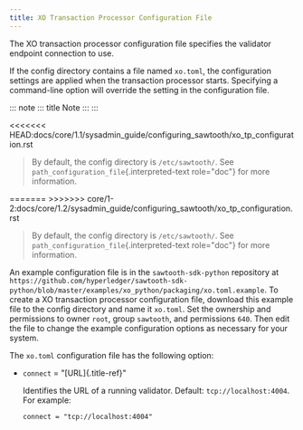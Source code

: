 ```yaml
---
title: XO Transaction Processor Configuration File
---
```


The XO transaction processor configuration file specifies the validator
endpoint connection to use.

If the config directory contains a file named `xo.toml`, the
configuration settings are applied when the transaction processor
starts. Specifying a command-line option will override the setting in
the configuration file.

::: note
::: title
Note
:::
:::

\<\<\<\<\<\<\<
HEAD:docs/core/1.1/sysadmin_guide/configuring_sawtooth/xo_tp_configuration.rst

> By default, the config directory is `/etc/sawtooth/`. See
> `path_configuration_file`{.interpreted-text role="doc"} for more
> information.

======= \>\>\>\>\>\>\>
core/1-2:docs/core/1.2/sysadmin_guide/configuring_sawtooth/xo_tp_configuration.rst

> By default, the config directory is `/etc/sawtooth/`. See
> `path_configuration_file`{.interpreted-text role="doc"} for more
> information.

An example configuration file is in the `sawtooth-sdk-python` repository
at
`https://github.com/hyperledger/sawtooth-sdk-python/blob/master/examples/xo_python/packaging/xo.toml.example`.
To create a XO transaction processor configuration file, download this
example file to the config directory and name it `xo.toml`. Set the
ownership and permissions to owner `root`, group `sawtooth`, and
permissions `640`. Then edit the file to change the example
configuration options as necessary for your system.

The `xo.toml` configuration file has the following option:

-   `connect` = \"[URL]{.title-ref}\"

    Identifies the URL of a running validator. Default:
    `tcp://localhost:4004`. For example:

    ``` none
    connect = "tcp://localhost:4004"
    ```
